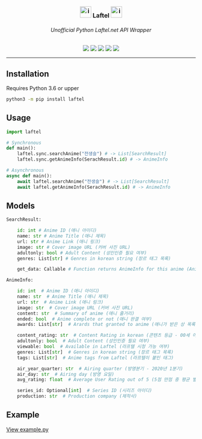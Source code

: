 <h3 align="center"> <img src="https://asset.laftel.net/static/media/purple.e17b0b50.svg" alt="img" width="30" height=""> Laftel <img src="https://asset.laftel.net/static/media/purple.e17b0b50.svg" alt="img" width="30" height=""> </h3>

<h6 align="center">Unofficial Python Laftel.net API Wrapper</h6>

<div align="center" id="badges"> <img src="https://img.shields.io/pypi/pyversions/laftel?color=816BFF&style=flat-square"> <img src="https://img.shields.io/pypi/v/laftel?color=816BFF&label=laftel&logo=python&logoColor=816BFF&style=flat-square"> <img src="https://img.shields.io/pypi/l/laftel?color=816BFF&logo=gnu&logoColor=816BFF&style=flat-square"> <img src="https://img.shields.io/pypi/dm/laftel?color=816BFF&style=flat-square"> <img src="https://img.shields.io/pypi/status/laftel?color=816BFF&style=flat-square">  </div>

---

## Installation

Requires Python 3.6 or upper

```bash
python3 -m pip install laftel
```

## Usage

```python
import laftel

# Synchronous
def main():
    laftel.sync.searchAnime("전생슬") # -> List[SearchResult]
    laftel.sync.getAnimeInfo(SerachResult.id) # -> AnimeInfo

# Asynchronous
async def main():
    await laftel.searchAnime("전생슬") # -> List[SearchResult]
    await laftel.getAnimeInfo(SerachResult.id) # -> AnimeInfo
```

## Models

```python
SearchResult:

    id: int # Anime ID (애니 아이디)
    name: str # Anime Title (애니 제목)
    url: str # Anime Link (애니 링크)
    image: str # Cover image URL (커버 사진 URL)
    adultonly: bool # Adult Content (성인인증 필요 여부)
    genres: List[str] # Genres in korean string (장르 태그 목록)

    get_data: Callable # Function returns AnimeInfo for this anime (AnimeInfo 가져오는 함수)

```

```python
AnimeInfo:

    id: int  # Anime ID (애니 아이디)
    name: str  # Anime Title (애니 제목)
    url: str  # Anime Link (애니 링크)
    image: str  # Cover image URL (커버 사진 URL)
    content: str  # Summary of anime (애니 줄거리)
    ended: bool  # Anime complete or not (애니 완결 여부)
    awards: List[str]  # Arards that granted to anime (애니가 받은 상 목록)

    content_rating: str  # Content Rating in korean (콘텐츠 등급 - 00세 이용가)
    adultonly: bool  # Adult Content (성인인증 필요 여부)
    viewable: bool  # Available in Laftel (라프텔 시청 가능 여부)
    genres: List[str]  # Genres in korean string (장르 태그 목록)
    tags: List[str]  # Anime tags from Laftel (라프텔이 붙인 태그)

    air_year_quarter: str  # Airing quarter (방영분기 - 2020년 1분기)
    air_day: str  # Airing day (방영 요일)
    avg_rating: float  # Average User Rating out of 5 (5점 만점 중 평균 별점)

    series_id: Optional[int]  # Series ID (시리즈 아이디)
    production: str  # Production company (제작사)
```

## Example

[View example.py](example.py)
